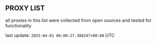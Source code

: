 ## PROXY LIST

all proxies in this list were collected from open sources and tested for functionality

last update: `2025-04-01 06:00:27.388247+00:00` UTC